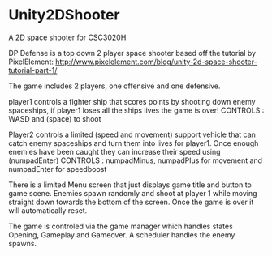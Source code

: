 # Unity2DShooter
A 2D space shooter for CSC3020H 

DP Defense is a top down 2 player space shooter based off the tutorial by PixelElement: http://www.pixelelement.com/blog/unity-2d-space-shooter-tutorial-part-1/

The game includes 2 players, one offensive and one defensive.

player1 controls a fighter ship that scores points by shooting down enemy spaceships, if player1 loses all the ships lives the game is over! CONTROLS : WASD and (space) to shoot

Player2 controls a limited (speed and movement) support vehicle that can catch enemy spaceships and turn them into lives for player1. Once enough enemies have been caught they can increase their speed using (numpadEnter)
CONTROLS : numpadMinus, numpadPlus for movement and numpadEnter for speedboost

There is a limited Menu screen that just displays game title and button to game scene.
Enemies spawn randomly and shoot at player 1 while moving straight down towards the bottom of the screen.
Once the game is over it will automatically reset.

The game is controled via the game manager which handles states Opening, Gameplay and Gameover.
A scheduler handles the enemy spawns.
